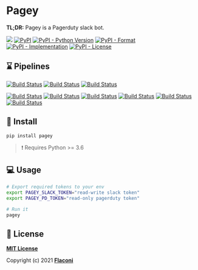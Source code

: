 # Pagey

**TL;DR:** Pagey is a Pagerduty slack bot.


[![](https://img.shields.io/badge/code%20style-black-000000.svg)](https://github.com/psf/black)
[![PyPI](https://img.shields.io/pypi/v/pagey)](https://pypi.org/project/pagey/)
[![PyPI - Python Version](https://img.shields.io/pypi/pyversions/pagey)](https://pypi.org/project/pagey/)
[![PyPI - Format](https://img.shields.io/pypi/format/pagey)](https://pypi.org/project/pagey/)
[![PyPI - Implementation](https://img.shields.io/pypi/implementation/pagey)](https://pypi.org/project/pagey/)
[![PyPI - License](https://img.shields.io/pypi/l/pagey)](https://pypi.org/project/pagey/)


## :hourglass: Pipelines

[![Build Status](https://github.com/Flaconi/slackbot-pagey/workflows/linting/badge.svg)](https://github.com/Flaconi/slackbot-pagey/actions?workflow=linting)
[![Build Status](https://github.com/Flaconi/slackbot-pagey/workflows/building/badge.svg)](https://github.com/Flaconi/slackbot-pagey/actions?workflow=building)
[![Build Status](https://github.com/Flaconi/slackbot-pagey/workflows/testing/badge.svg)](https://github.com/Flaconi/slackbot-pagey/actions?workflow=testing)

[![Build Status](https://github.com/Flaconi/slackbot-pagey/workflows/black/badge.svg)](https://github.com/Flaconi/slackbot-pagey/actions?workflow=black)
[![Build Status](https://github.com/Flaconi/slackbot-pagey/workflows/bandit/badge.svg)](https://github.com/Flaconi/slackbot-pagey/actions?workflow=bandit)
[![Build Status](https://github.com/Flaconi/slackbot-pagey/workflows/mypy/badge.svg)](https://github.com/Flaconi/slackbot-pagey/actions?workflow=mypy)
[![Build Status](https://github.com/Flaconi/slackbot-pagey/workflows/pylint/badge.svg)](https://github.com/Flaconi/slackbot-pagey/actions?workflow=pylint)
[![Build Status](https://github.com/Flaconi/slackbot-pagey/workflows/pycode/badge.svg)](https://github.com/Flaconi/slackbot-pagey/actions?workflow=pycode)
[![Build Status](https://github.com/Flaconi/slackbot-pagey/workflows/pydoc/badge.svg)](https://github.com/Flaconi/slackbot-pagey/actions?workflow=pydoc)



## :tada: Install
```bash
pip install pagey
```

> :exclamation: Requires Python >= 3.6


## :computer: Usage
```bash
# Export required tokens to your env
export PAGEY_SLACK_TOKEN="read-write slack token"
export PAGEY_PD_TOKEN="read-only pagerduty token"

# Run it
pagey
```


## :page_facing_up: License

**[MIT License](LICENSE.txt)**

Copyright (c) 2021 **[Flaconi](https://github.com/Flaconi)**
